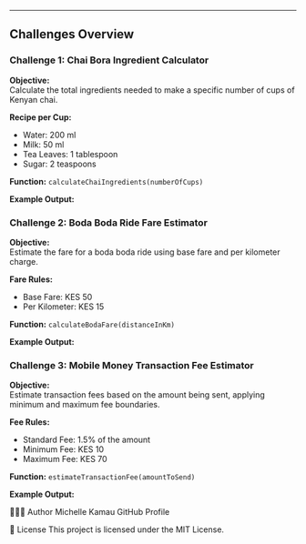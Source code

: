 
---

## Challenges Overview

### Challenge 1: Chai Bora Ingredient Calculator

**Objective:**  
Calculate the total ingredients needed to make a specific number of cups of Kenyan chai.

**Recipe per Cup:**
- Water: 200 ml
- Milk: 50 ml
- Tea Leaves: 1 tablespoon
- Sugar: 2 teaspoons

**Function:** `calculateChaiIngredients(numberOfCups)`

**Example Output:**


### Challenge 2: Boda Boda Ride Fare Estimator

**Objective:**  
Estimate the fare for a boda boda ride using base fare and per kilometer charge.

**Fare Rules:**
- Base Fare: KES 50
- Per Kilometer: KES 15

**Function:** `calculateBodaFare(distanceInKm)`

**Example Output:**


### Challenge 3: Mobile Money Transaction Fee Estimator

**Objective:**  
Estimate transaction fees based on the amount being sent, applying minimum and maximum fee boundaries.

**Fee Rules:**
- Standard Fee: 1.5% of the amount
- Minimum Fee: KES 10
- Maximum Fee: KES 70

**Function:** `estimateTransactionFee(amountToSend)`

**Example Output:**


👩🏾‍💻 Author
Michelle Kamau
GitHub Profile

📄 License
This project is licensed under the MIT License.